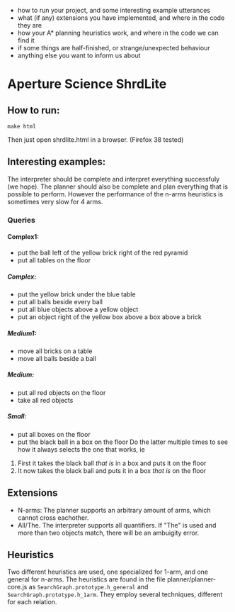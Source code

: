 - how to run your project, and some interesting example utterances
- what (if any) extensions you have implemented, and where in the code they are
- how your A* planning heuristics work, and where in the code we can find it
- if some things are half-finished, or strange/unexpected behaviour
- anything else you want to inform us about

# Aperture Science ShrdLite

## How to run:
```
make html
```
Then just open shrdlite.html in a browser. (Firefox 38 tested)

## Interesting examples:
The interpreter should be complete and interpret everything successfuly (we hope). The planner should also be complete and plan everything that is possible to perform. However the performance of the n-arms heuristics is sometimes very slow for 4 arms.

### Queries
#### Complex1:
 * put the ball left of the yellow brick right of the red pyramid
 * put all tables on the floor

##### Complex:
 * put the yellow brick under the blue table
 * put all balls beside every ball
 * put all blue objects above a yellow object
 * put an object right of the yellow box above a box above a brick

##### Medium1:
 * move all bricks on a table
 * move all balls beside a ball

##### Medium:
 * put all red objects on the floor
 * take all red objects

##### Small:
 * put all boxes on the floor
 * put the black ball in a box on the floor
    Do the latter multiple times to see how it always selects the one that works, ie
  1. First it takes the black ball *that is* in a box and puts it on the floor
  2. It now takes the black ball and puts it in a box *that is* on the floor


## Extensions
 * N-arms: The planner supports an arbitrary amount of arms, which cannot cross eachother.
 * All/The. The interpreter supports all quantifiers. If "The" is used and more than two objects match, there will be an ambuigity error.

## Heuristics
Two different heuristics are used, one specialized for 1-arm, and one general for n-arms. The heuristics are found in the file planner/planner-core.js as `SearchGraph.prototype.h_general` and `SearchGraph.prototype.h_1arm`. They employ several techniques, different for each relation.




